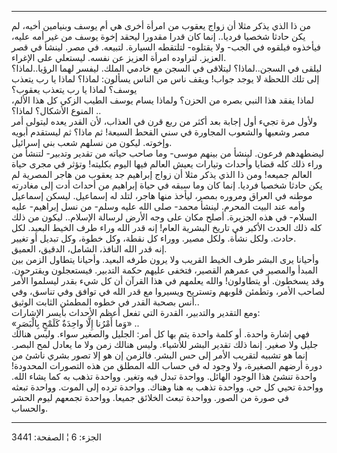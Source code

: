 ------------------------------------------------------------------------

من ذا الذي يذكر مثلا أن زواج يعقوب من امرأة أخرى هي أم يوسف وبنيامين
أخيه، لم يكن حادثا شخصيا فرديا.. إنما كان قدرا مقدورا ليحقد إخوة يوسف من
غير أمه عليه، فيأخذوه فيلقوه في الجب- ولا يقتلوه- لتلتقطه السيارة.
لتبيعه. في مصر. لينشأ في قصر العزيز. لتراوده امرأة العزيز عن نفسه.
ليستعلي على الإغراء.  
ليلقى في السجن..لماذا؟ ليتلاقى في السجن مع خادمي الملك. ليفسر لهما
الرؤيا..لماذا؟ إلى تلك اللحظة لا يوجد جواب! ويقف ناس من الناس يسألون:
لماذا؟ لماذا يا رب يتعذب يوسف؟ لماذا يا رب يتعذب يعقوب؟  
لماذا يفقد هذا النبي بصره من الحزن؟ ولماذا يسام يوسف الطيب الزكي كل هذا
الألم، المنوع الأشكال؟ لماذا؟ ..  
ولأول مرة تجيء أول إجابة بعد أكثر من ربع قرن في العذاب، لأن القدر يعده
ليتولى أمر مصر وشعبها والشعوب المجاورة في سني القحط السبعة! ثم ماذا؟ ثم
ليستقدم أبويه وإخوته. ليكون من نسلهم شعب بني إسرائيل.  
ليضطهدهم فرعون. لينشأ من بينهم موسى- وما صاحب حياته من تقدير وتدبير-
لتنشأ من وراء ذلك كله قضايا وأحداث وتيارات يعيش العالم فيها اليوم
بكليته! وتؤثر في مجرى حياة العالم جميعه! ومن ذا الذي يذكر مثلا أن زواج
إبراهيم جد يعقوب من هاجر المصرية لم يكن حادثا شخصيا فرديا. إنما كان وما
سبقه في حياة إبراهيم من أحداث أدت إلى مغادرته موطنه في العراق ومروره
بمصر، ليأخذ منها هاجر، لتلد له إسماعيل. ليسكن إسماعيل وأمه عند البيت
المحرم. لينشأ محمد- صلى الله عليه وسلم- من نسل إبراهيم- عليه السلام- في
هذه الجزيرة. أصلح مكان على وجه الأرض لرسالة الإسلام.. ليكون من ذلك كله
ذلك الحدث الأكبر في تاريخ البشرية العام! إنه قدر الله وراء طرف الخيط
البعيد. لكل حادث. ولكل نشأة. ولكل مصير. ووراء كل نقطة، وكل خطوة، وكل
تبديل أو تغيير.  
إنه قدر الله النافذ، الشامل، الدقيق، العميق.  
وأحيانا يرى البشر طرف الخيط القريب ولا يرون طرفه البعيد. وأحيانا يتطاول
الزمن بين المبدأ والمصير في عمرهم القصير، فتخفى عليهم حكمة التدبير.
فيستعجلون ويقترحون. وقد يسخطون. أو يتطاولون! والله يعلمهم في هذا القرآن
أن كل شيء بقدر ليسلموا الأمر لصاحب الأمر، وتطمئن قلوبهم وتستريح ويسيروا
مع قدر الله في توافق وفي تناسق، وفي أنس بصحبة القدر في خطوه المطمئن
الثابت الوثيق..  
ومع التقدير والتدبير، القدرة التي تفعل أعظم الأحداث بأيسر الإشارات:  
«وَما أَمْرُنا إِلَّا واحِدَةٌ كَلَمْحٍ بِالْبَصَرِ» ..  
فهي إشارة واحدة. أو كلمة واحدة يتم بها كل أمر: الجليل والصغير سواء. وليس
هنالك جليل ولا صغير. إنما ذلك تقدير البشر للأشياء. وليس هنالك زمن ولا ما
يعادل لمح البصر. إنما هو تشبيه لتقريب الأمر إلى حس البشر. فالزمن إن هو
إلا تصور بشري ناشئ من دورة أرضهم الصغيرة، ولا وجود له في حساب الله
المطلق من هذه التصورات المحدودة! واحدة تنشئ هذا الوجود الهائل. وواحدة
تبدل فيه وتغير. وواحدة تذهب به كما يشاء الله. وواحدة تحيي كل حي. وواحدة
تذهب به هنا وهناك. وواحدة ترده إلى الموت. وواحدة تبعثه في صورة من الصور.
وواحدة تبعث الخلائق جميعا. وواحدة تجمعهم ليوم الحشر والحساب.

------------------------------------------------------------------------

الجزء: 6 ¦ الصفحة: 3441
